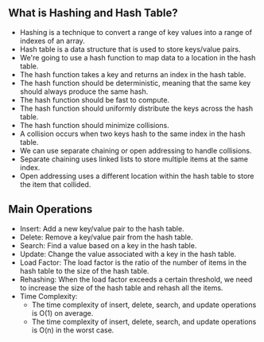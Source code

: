 ## What is Hashing and Hash Table?

- Hashing is a technique to convert a range of key values into a range of indexes of an array.
- Hash table is a data structure that is used to store keys/value pairs.
- We're going to use a hash function to map data to a location in the hash table.
- The hash function takes a key and returns an index in the hash table.
- The hash function should be deterministic, meaning that the same key should always produce the same hash.
- The hash function should be fast to compute.
- The hash function should uniformly distribute the keys across the hash table.
- The hash function should minimize collisions.
- A collision occurs when two keys hash to the same index in the hash table.
- We can use separate chaining or open addressing to handle collisions.
- Separate chaining uses linked lists to store multiple items at the same index.
- Open addressing uses a different location within the hash table to store the item that collided.

## Main Operations

- Insert: Add a new key/value pair to the hash table.
- Delete: Remove a key/value pair from the hash table.
- Search: Find a value based on a key in the hash table.
- Update: Change the value associated with a key in the hash table.
- Load Factor: The load factor is the ratio of the number of items in the hash table to the size of the hash table.
- Rehashing: When the load factor exceeds a certain threshold, we need to increase the size of the hash table and rehash all the items.
- Time Complexity:
  - The time complexity of insert, delete, search, and update operations is O(1) on average.
  - The time complexity of insert, delete, search, and update operations is O(n) in the worst case.
